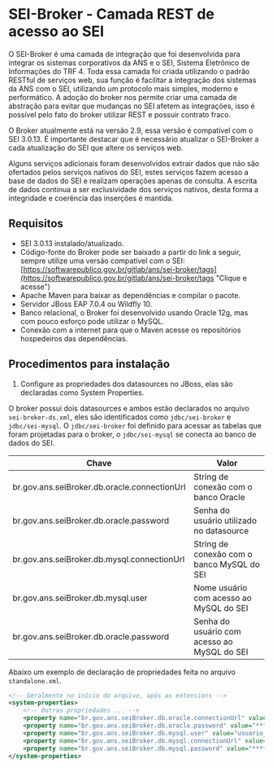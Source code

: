 # SEI-Broker - Camada REST de acesso ao SEI
O SEI-Broker é uma camada de integração que foi desenvolvida para integrar os sistemas corporativos da ANS e o SEI, Sistema Eletrônico de Informações do TRF 4. Toda essa camada foi criada utilizando o padrão RESTful de serviços web, sua função é facilitar a integração dos sistemas da ANS com o SEI, utilizando um protocolo mais simples, moderno e performático. A adoção do broker nos permite criar uma camada de abstração para evitar que mudanças no SEI afetem as integrações, isso é possível pelo fato do broker utilizar REST e possuir contrato fraco.

O Broker atualmente está na versão 2.9, essa versão é compatível com o SEI 3.0.13. É importante destacar que é necessário atualizar o SEI-Broker a cada atualização do SEI que altere os serviços web.

Alguns serviços adicionais foram desenvolvidos extrair dados que não são ofertados pelos serviços nativos do SEI, estes serviços fazem acesso a base de dados do SEI e realizam operações apenas de consulta. A escrita de dados continua a ser exclusividade dos serviços nativos, desta forma a integridade e coerência das inserções é mantida.

## Requisitos
- SEI 3.0.13 instalado/atualizado.
- Código-fonte do Broker pode ser baixado a partir do link a seguir, sempre utilize uma versão compatível com o SEI: [https://softwarepublico.gov.br/gitlab/ans/sei-broker/tags](https://softwarepublico.gov.br/gitlab/ans/sei-broker/tags "Clique e acesse")
- Apache Maven para baixar as dependências e compilar o pacote.
- Servidor JBoss EAP 7.0.4 ou Wildfly 10.
- Banco relacional, o Broker foi desenvolvido usando Oracle 12g, mas com pouco esforço pode utilizar o MySQL.
- Conexão com a internet para que o Maven acesse os repositórios hospedeiros das dependências.

## Procedimentos para instalação
1. Configure as propriedades dos datasources no JBoss, elas são declaradas como System Properties.

O broker possui dois datasources e ambos estão declarados no arquivo `sei-broker-ds.xml`, eles são identificados como `jdbc/sei-broker` e `jdbc/sei-mysql`. O `jdbc/sei-broker` foi definido para acessar as tabelas que foram projetadas para o broker, o `jdbc/sei-mysql` se conecta ao banco de dados do SEI.

| Chave											| Valor 										|
| --------------------------------------------- | --------------------------------------------- |
| br.gov.ans.seiBroker.db.oracle.connectionUrl	| String de conexão com o banco Oracle			|
| br.gov.ans.seiBroker.db.oracle.password		| Senha do usuário utilizado no datasource		|
| br.gov.ans.seiBroker.db.mysql.connectionUrl	| String de conexão com o banco MySQL do SEI	|
| br.gov.ans.seiBroker.db.mysql.user			| Nome usuário com acesso ao MySQL do SEI		|
| br.gov.ans.seiBroker.db.oracle.password		| Senha do usuário com acesso ao MySQL do SEI	|

Abaixo um exemplo de declaração de propriedades feita no arquivo `standalone.xml`.
```xml
<!-- Geralmente no início do arquivo, após as extensions -->
<system-properties>
	<!-- Outras propriedades ... -->
	<property name="br.gov.ans.seiBroker.db.oracle.connectionUrl" value="jdbc:oracle:thin:@exans01db04.ans.gov.br:1523:anshm2"/>
	<property name="br.gov.ans.seiBroker.db.oracle.password" value="******"/>
	<property name="br.gov.ans.seiBroker.db.mysql.user" value="usuario_sei_brok"/>
	<property name="br.gov.ans.seiBroker.db.mysql.connectionUrl" value="jdbc:mysql://anshmmysql01:3306/sei-ds"/>
	<property name="br.gov.ans.seiBroker.db.mysql.password" value="******"/>
</system-properties>
```
